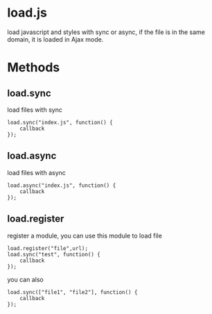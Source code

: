 # load.js
load javascript and styles with sync or async, if the file is in the same domain, it is loaded in Ajax mode.

# Methods
## load.sync
load files with sync
```
load.sync("index.js", function() {
	callback
});
```

## load.async
load files with async
```
load.async("index.js", function() {
	callback
});
```

## load.register
register a module, you can use this module to load file
```
load.register("file",url);
load.sync("test", function() {
	callback	
});
```

you can also 
```
load.sync(["file1", "file2"], function() {
	callback	
});
```
